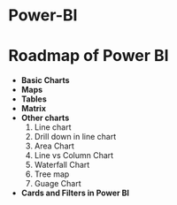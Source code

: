 # Power-BI
# Roadmap of Power BI
<ul>
  <li><b>Basic Charts</b></li>
  <li><b>Maps</b></li>
  <li><b>Tables</b></li>
  <li><b>Matrix</b></li>
  <li><b>Other charts</b>
  <ol>
    <li>Line chart</li>
    <li>Drill down in line chart</li>
    <li>Area Chart</li>
    <li>Line vs Column Chart</li>
    <li>Waterfall Chart</li>
    <li>Tree map</li>
    <li>Guage Chart</li></ol>
  </li>
  <li><b>Cards and Filters in Power BI</b></li>
<!--<li><b>Slicers in Power BI
<li>Advanced Charts in Power BI
<li>Objects and Actions (Hyperlinks)
<li>Power BI Service Introduction
<li>Text Functions in Power Query (Power BI)
<li>Date Functions in Power Query (Power BI)
<li>Number Functions in Power Query (Power BI)
<li>Appending Files and Tables in Power BI
<li>Merging Files and Tables in Power BI
  <li>Column from Examples and Conditional Column  in Power BI</b><--!>
 </ul>
